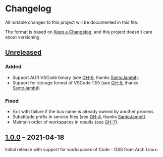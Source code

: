 # Changelog
All notable changes to this project will be documented in this file.

The format is based on [Keep a Changelog](https://keepachangelog.com/en/1.0.0/),
and this project doesn't care about versioning.

## [Unreleased]

### Added

- Support AUR VSCode binary (see [GH-6], thanks [SantoJambit]).
- Support for storage format of VSCode 1.55 (see [GH-5], thanks [SantoJambit])

### Fixed

- Exit with failure if the bus name is already owned by another process.
- Substitude prefix in service files (see [GH-4], thanks [SantoJambit]).
- Maintain order of workspaces in results (see [GH-7]).

[SantoJambit]: https://github.com/SantoJambit
[GH-4]: https://github.com/lunaryorn/gnome-search-providers-vscode/pull/4
[GH-5]: https://github.com/lunaryorn/gnome-search-providers-vscode/pull/5
[GH-6]: https://github.com/lunaryorn/gnome-search-providers-vscode/pull/6
[GH-7]: https://github.com/lunaryorn/gnome-search-providers-vscode/pull/7

## [1.0.0] – 2021-04-18

Initial release with support for workspaces of Code - OSS from Arch Linux.

[Unreleased]: https://github.com/lunaryorn/gnome-search-providers-vscode/compare/v1.0.0...HEAD
[1.0.0]: https://github.com/lunaryorn/gnome-search-providers-vscode/releases/tag/v1.0.0
